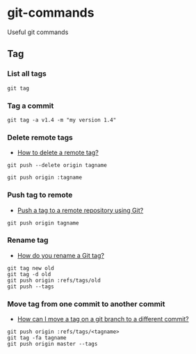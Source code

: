 # git-commands
Useful git commands

Tag
--

### List all tags

```
git tag
```

### Tag a commit

```
git tag -a v1.4 -m "my version 1.4"
```

### Delete remote tags

- [How to delete a remote tag?](http://stackoverflow.com/a/5480292/1418457)

```
git push --delete origin tagname
```

```
git push origin :tagname
```

### Push tag to remote

- [Push a tag to a remote repository using Git?](http://stackoverflow.com/a/5195913/1418457)

```
git push origin tagname
```

### Rename tag

- [How do you rename a Git tag?](http://stackoverflow.com/a/5719854/1418457)

```
git tag new old
git tag -d old
git push origin :refs/tags/old
git push --tags
```

### Move tag from one commit to another commit

- [How can I move a tag on a git branch to a different commit?](http://stackoverflow.com/a/8044605/1418457)

```
git push origin :refs/tags/<tagname>
git tag -fa tagname
git push origin master --tags
```
